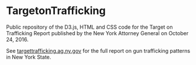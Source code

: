 # TargetonTrafficking
Public repository of the D3.js, HTML and CSS code for the Target on Trafficking Report published by the New York Attorney General on October 24, 2016.

See [targettrafficking.ag.ny.gov](http://targettrafficking.ag.ny.gov) for the full report on gun trafficking patterns in New York State.
